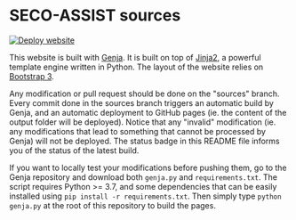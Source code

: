 # SECO-ASSIST sources

[![Deploy website](https://github.com/secoassist/secoassist.github.io/actions/workflows/deploy.yaml/badge.svg?branch=sources&event=push)](https://github.com/secoassist/secoassist.github.io/actions/workflows/deploy.yaml)

This website is built with [Genja](https://github.com/AlexandreDecan/Genja).
It is built on top of [Jinja2](https://jinja.pocoo.org/docs/latest/), a powerful template engine written in Python. The layout of the website relies on [Bootstrap 3](https://getbootstrap.com/docs/3.3/).

Any modification or pull request should be done on the "sources" branch. Every commit done in the sources branch triggers an automatic build by Genja, and an automatic deployment to GitHub pages (ie. the content of the output folder will be deployed). Notice that any "invalid" modification (ie. any modifications that lead to something that cannot be processed by Genja) will not be deployed. The status badge in this README file informs you of the status of the latest build.

If you want to locally test your modifications before pushing them, go to the Genja repository and download both ``genja.py`` and ``requirements.txt``. The script requires Python >= 3.7, and some dependencies that can be easily installed using ``pip install -r requirements.txt``. Then simply type ``python genja.py`` at the root of this repository to build the pages.
